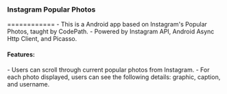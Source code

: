 <h3>Instagram Popular Photos</h3>
============
- This is a Android app based on Instagram's Popular Photos, taught by CodePath. 
- Powered by Instagram API, Android Async Http Client, and Picasso.

<h4>Features:</h4>
- Users can scroll through current popular photos from Instagram.
- For each photo displayed, users can see the following details: graphic, caption, and username.
